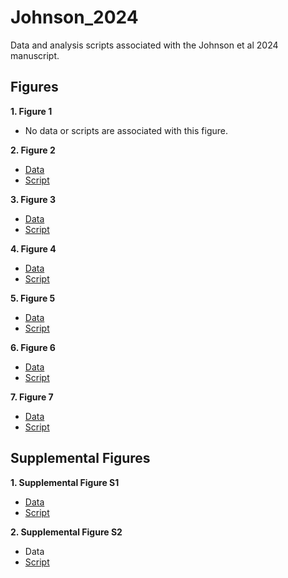 # Johnson_2024
Data and analysis scripts associated with the Johnson et al 2024 manuscript.


## Figures

**1. Figure 1**

- No data or scripts are associated with this figure.


**2. Figure 2**

- [Data](https://github.com/riddlenc/Johnson_2024/blob/main/Figure2_data.zip)
- [Script](https://github.com/riddlenc/Johnson_2024/blob/main/Figure2_script)


**3. Figure 3**

- [Data](https://github.com/riddlenc/Johnson_2024/blob/main/Figure3_data.zip)
- [Script](https://github.com/riddlenc/Johnson_2024/blob/main/Figure3_script)

     
**4. Figure 4**

- [Data](https://github.com/riddlenc/Johnson_2024/blob/main/QMR_master.xlsx)
- [Script](https://github.com/riddlenc/Johnson_2024/blob/main/Figure4_script)


**5. Figure 5**

- [Data](https://github.com/riddlenc/Johnson_2024/blob/main/QMR_master.xlsx)
- [Script](https://github.com/riddlenc/Johnson_2024/blob/main/Figure5_script)


**6. Figure 6**

- [Data](https://github.com/riddlenc/Johnson_2024/blob/main/Figure6_data.zip)
- [Script](https://github.com/riddlenc/Johnson_2024/blob/main/Figure6_script)


**7. Figure 7**

- [Data](https://github.com/riddlenc/Johnson_2024/blob/main/Figure7_data.zip)
- [Script](https://github.com/riddlenc/Johnson_2024/blob/main/Figure7_script)


## Supplemental Figures

**1. Supplemental Figure S1**

- [Data](https://github.com/riddlenc/Johnson_2024/blob/main/FigureS1_data.zip)
- [Script](https://github.com/riddlenc/Johnson_2024/blob/main/FigureS1_script)

**2. Supplemental Figure S2**

- Data
- [Script](https://github.com/riddlenc/Johnson_2024/blob/main/FigureS2_script)
